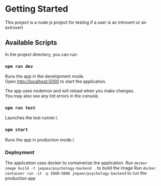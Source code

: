 # Getting Started

This project is a node js project for testing if a user is an introvert or an extrovert

## Available Scripts

In the project directory, you can run:

### `npm run dev`

Runs the app in the development mode.\
Open [http://localhost:5000](http://localhost:5000) to start the application.

The app uses nodemon and will reload when you make changes.\
You may also see any lint errors in the console.

### `npm run test`

Launches the test runner.\

### `npm start`

Runs the app in production mode.\

### Deployment

The application uses docker to containerize the application.
Run `docker image build -t jequex/psychology-backend .` to build the image
Run `docker container run -it -p 5000:5000 jequex/psychology-backend` to run the production app
